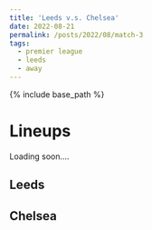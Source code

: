 ```yaml
---
title: 'Leeds v.s. Chelsea'
date: 2022-08-21
permalink: /posts/2022/08/match-3
tags:
  - premier league
  - leeds
  - away
---
```


{% include base_path %}

<!-- # Final Score
### Chelsea (Koulibaly, James) 2 - 2 Tottenham (Hojberg, Kane) -->

# Lineups 
Loading soon....

## Leeds 
<!-- <img src="../images/lineups/chelsea_gm2.png" alt="chelsea_lineup_gm2" width=400/>

>                        Mendy    
>   
>                James  Silva  Koulibaly  
> 
>     Loftus-Cheek    Jorghino    Kante    Cucurella 
>
>             Sterling            Mount
>
>                       Havertz 
> -->


## Chelsea
<!-- <img src="../images/lineups/spurs_gm2.png" alt="tottenham_lineup_gm2" width=400/>

>                        Lloris    
>   
>                Romero  Dier  Davies  
> 
>         Junior  Bentancur  Hojberg   Sessegnon 
>
>             Kulusevski           Son
>
>                       Kane
> -->



